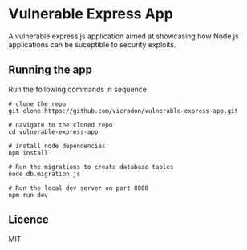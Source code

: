 # Vulnerable Express App

A vulnerable express.js application aimed at showcasing how Node.js applications can be suceptible to security exploits.

## Running the app

Run the following commands in sequence

```
# clone the repo
git clone https://github.com/vicradon/vulnerable-express-app.git

# navigate to the cloned repo
cd vulnerable-express-app

# install node dependencies
npm install

# Run the migrations to create database tables
node db.migration.js

# Run the local dev server on port 8000
npm run dev
```

## Licence

MIT
